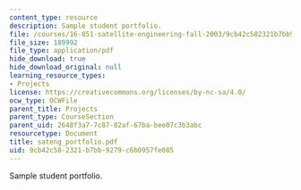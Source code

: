 ```yaml
---
content_type: resource
description: Sample student portfolio.
file: /courses/16-851-satellite-engineering-fall-2003/9cb42c582321b7bb9279c6b0957fe085_sateng_portfolio.pdf
file_size: 189992
file_type: application/pdf
hide_download: true
hide_download_original: null
learning_resource_types:
- Projects
license: https://creativecommons.org/licenses/by-nc-sa/4.0/
ocw_type: OCWFile
parent_title: Projects
parent_type: CourseSection
parent_uid: 2648f3a7-7c87-82af-67ba-bee07c3b3abc
resourcetype: Document
title: sateng_portfolio.pdf
uid: 9cb42c58-2321-b7bb-9279-c6b0957fe085
---
```

Sample student portfolio.